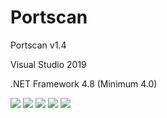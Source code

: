 # Portscan
  <p>Portscan v1.4</p>
  <p>Visual Studio 2019</p>
  <p>.NET Framework 4.8 (Minimum 4.0)</p>
  <img src="https://www.photo.herominyum.com/resimler/2020/05/30/ddGl.png" />
  <img src="https://www.photo.herominyum.com/resimler/2020/05/30/d1LU.png" />
  <img src="https://www.photo.herominyum.com/resimler/2020/05/30/dAP7.png" />
  <img src="https://www.photo.herominyum.com/resimler/2020/05/30/dNIT.png" />
  <img src="https://www.photo.herominyum.com/resimler/2020/05/30/dLwX.png" />